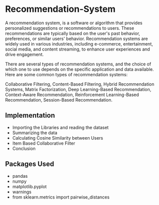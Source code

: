 # Recommendation-System

A recommendation system, is a software or algorithm that provides personalized suggestions or recommendations to users. These recommendations are typically based on the user's past behavior, preferences, or similar users' behavior. Recommendation systems are widely used in various industries, including e-commerce, entertainment, social media, and content streaming, to enhance user experiences and drive engagement.

There are several types of recommendation systems, and the choice of which one to use depends on the specific application and data available. Here are some common types of recommendation systems:

Collaborative Filtering, Content-Based Filtering, Hybrid Recommendation Systems, Matrix Factorization, Deep Learning-Based Recommendation, Context-Aware Recommendation, Reinforcement Learning-Based Recommendation, Session-Based Recommendation.

## Implementation

- Importing the Libraries and reading the dataset
- Summarizing the data
- Calculating Cosine Similarity between Users
- Item Based Collaborative Filter
- Conclusion

## Packages Used

- pandas
- numpy
- matplotlib.pyplot
- warnings
- from sklearn.metrics import pairwise_distances
